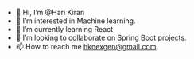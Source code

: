 - 👋 Hi, I’m @Hari Kiran
- 👀 I’m interested in Machine learning.
- 🌱 I’m currently learning React 
- 💞️ I’m looking to collaborate on Spring Boot projects.
- 📫 How to reach me hknexgen@gmail.com

<!---
hknexgen/hknexgen is a ✨ special ✨ repository because its `README.md` (this file) appears on your GitHub profile.
You can click the Preview link to take a look at your changes.
--->
